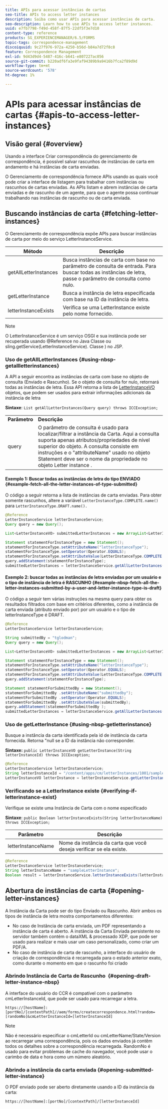 ```yaml
---
title: APIs para acessar instâncias de cartas
seo-title: APIs to access letter instances
description: Saiba como usar APIs para acessar instâncias de carta.
seo-description: Learn how to use APIs to access letter instances.
uuid: e7fb7798-f49d-458f-87f5-22df5f3e7d10
content-type: reference
products: SG_EXPERIENCEMANAGER/6.5/FORMS
topic-tags: correspondence-management
discoiquuid: 9c27f976-972a-4250-b56d-b84a7d72f8c8
feature: Correspondence Management
exl-id: 9d43d9d4-5487-416c-b641-e807227ac056
source-git-commit: b220adf6fa3e9faf94389b9a9416b7fca2f89d9d
workflow-type: tm+mt
source-wordcount: '578'
ht-degree: 1%

---
```


# APIs para acessar instâncias de cartas {#apis-to-access-letter-instances}

## Visão geral {#overview}

Usando a interface Criar correspondência do gerenciamento de correspondência, é possível salvar rascunhos de instâncias de carta em andamento e há instâncias de carta enviadas.

O Gerenciamento de correspondência fornece APIs usando as quais você pode criar a interface de listagem para trabalhar com instâncias ou rascunhos de cartas enviadas. As APIs listam e abrem instâncias de carta enviadas e de rascunho de um agente, para que o agente possa continuar trabalhando nas instâncias de rascunho ou de carta enviada.

## Buscando instâncias de carta {#fetching-letter-instances}

O Gerenciamento de correspondência expõe APIs para buscar instâncias de carta por meio do serviço LetterInstanceService.

| Método | Descrição |
|--- |--- |
| getAllLetterInstances | Busca instâncias de carta com base no parâmetro de consulta de entrada. Para buscar todas as instâncias de letra, passe o parâmetro de consulta como nulo. |
| getLetterInstance | Busca a instância de letra especificada com base na ID da instância de letra. |
| letterInstanceExists | Verifica se uma LetterInstance existe pelo nome fornecido. |

>[!NOTE]
>
>O LetterInstanceService é um serviço OSGI e sua instância pode ser recuperada usando @Reference no Java
>Classe ou sling.getService(LetterInstanceService). Classe ) no JSP.

### Uso de getAllLetterInstances {#using-nbsp-getallletterinstances}

A API a seguir encontra as instâncias de carta com base no objeto de consulta (Enviado e Rascunho). Se o objeto de consulta for nulo, retornará todas as instâncias de letra. Essa API retorna a lista de [LetterInstanceVO](https://helpx.adobe.com/aem-forms/6-2/javadocs/com/adobe/icc/dbforms/obj/LetterInstanceVO.html) objetos, que podem ser usados para extrair informações adicionais da instância de letra

**Sintaxe**: `List getAllLetterInstances(Query query) throws ICCException;`

<table>
 <tbody>
  <tr>
   <td><strong>Parâmetro</strong></td>
   <td><strong>Descrição</strong></td>
  </tr>
  <tr>
   <td>query</td>
   <td>O parâmetro de consulta é usado para localizar/filtrar a instância da Carta. Aqui a consulta suporta apenas atributos/propriedades de nível superior do objeto. A consulta consiste em instruções e o "attributeName" usado no objeto Statement deve ser o nome da propriedade no objeto Letter instance .<br /> </td>
  </tr>
 </tbody>
</table>

#### Exemplo 1: Buscar todas as instâncias de letra do tipo ENVIADO {#example-fetch-all-the-letter-instances-of-type-submitted}

O código a seguir retorna a lista de instâncias de carta enviadas. Para obter somente rascunhos, altere a variável `LetterInstanceType.COMPLETE.name()` para `LetterInstanceType.DRAFT.name().`

```java
@Reference
LetterInstanceService letterInstanceService;
Query query = new Query();

List<LetterInstanceVO> submittedLetterInstances = new ArrayList<LetterInstanceVO>();

Statement statementForInstanceType = new Statement();
statementForInstanceType.setAttributeName("letterInstanceType");
statementForInstanceType.setOperator(Operator.EQUALS);
statementForInstanceType.setAttributeValue(LetterInstanceType.COMPLETE.name());
query.addStatement(statementForInstanceType);
submittedLetterInstances = letterInstanceService.getAllLetterInstances(query);
```

#### Exemplo 2: buscar todas as instâncias de letra enviadas por um usuário e o tipo de instância de letra é RASCUNHO {#example-nbsp-fetch-all-the-letter-instances-submitted-by-a-user-and-letter-instance-type-is-draft}

O código a seguir tem várias instruções na mesma query para obter os resultados filtrados com base em critérios diferentes, como a instância de carta enviada (atributo enviado por) por um usuário e o tipo de letterInstanceType é DRAFT.

```java
@Reference
LetterInstanceService letterInstanceService;

String submittedBy = "tglodman";
Query query = new Query();

List<LetterInstanceVO> submittedLetterInstances = new ArrayList<LetterInstanceVO>();

Statement statementForInstanceType = new Statement();
statementForInstanceType.setAttributeName("letterInstanceType");
statementForInstanceType.setOperator(Operator.EQUALS);
statementForInstanceType.setAttributeValue(LetterInstanceType.COMPLETE.name());
query.addStatement(statementForInstanceType);

Statement statementForSubmittedBy = new Statement();
statementForSubmittedBy .setAttributeName("submittedby");
statementForSubmittedBy .setOperator(Operator.EQUALS);
statementForSubmittedBy .setAttributeValue(submittedBy);
query.addStatement(statementForSubmittedBy );
submittedLetterInstances = letterInstanceService.getAllLetterInstances(query);
```

### Uso de getLetterInstance {#using-nbsp-getletterinstance}

Busque a instância da carta identificada pela id de instância da carta fornecida. Retorna &quot;null se a ID da instância não corresponder.

**Sintaxe:** `public LetterInstanceVO getLetterInstance(String letterInstanceId) throws ICCException;`

```java
@Reference
LetterInstanceService letterInstanceService;
String letterInstanceId = "/content/apps/cm/letterInstances/1001/sampleLetterInstance";
LetterInstanceVO letterInstance = letterInstanceService.getLetterInstance(letterInstanceId );
```

### Verificando se a LetterInstance existe {#verifying-if-letterinstance-exist}

Verifique se existe uma Instância de Carta com o nome especificado

**Sintaxe**: `public Boolean letterInstanceExists(String letterInstanceName) throws ICCException;`

| **Parâmetro** | **Descrição** |
|---|---|
| letterInstanceName | Nome da instância da carta que você deseja verificar se ela existe. |

```java
@Reference
LetterInstanceService letterInstanceService;
String letterInstanceName = "sampleLetterInstance";
Boolean result = letterInstanceService.letterInstanceExists(letterInstanceName );
```

## Abertura de instâncias de carta {#opening-letter-instances}

A Instância da Carta pode ser do tipo Enviado ou Rascunho. Abrir ambos os tipos de instância de letra mostra comportamentos diferentes:

* No caso de Instância de carta enviada, um PDF representando a instância de carta é aberto. A instância da Carta Enviada persistente no servidor também contém o dataXML &amp; processado XDP, que pode ser usado para realizar e mais usar um caso personalizado, como criar um PDF/A.
* No caso de instância de carta de rascunho, a interface do usuário de criação de correspondência é recarregada para o estado anterior exato, como durante o momento em que o rascunho foi criado

### Abrindo Instância de Carta de Rascunho  {#opening-draft-letter-instance-nbsp}

A interface do usuário do CCR é compatível com o parâmetro cmLetterInstanceId, que pode ser usado para recarregar a letra.

`https://[hostName]:[portNo]/[contextPath]//aem/forms/createcorrespondence.html?random=[randomNo]&cmLetterInstanceId=[letterInstanceId]`

>[!NOTE]
>
>Não é necessário especificar o cmLetterId ou cmLetterName/State/Version ao recarregar uma correspondência, pois os dados enviados já contêm todos os detalhes sobre a correspondência recarregada. RandomNo é usado para evitar problemas de cache do navegador, você pode usar o carimbo de data e hora como um número aleatório.

### Abrindo a instância da carta enviada {#opening-submitted-letter-instance}

O PDF enviado pode ser aberto diretamente usando a ID da instância da carta:

`https://[hostName]:[portNo]/[contextPath]/[letterInstanceId]`
